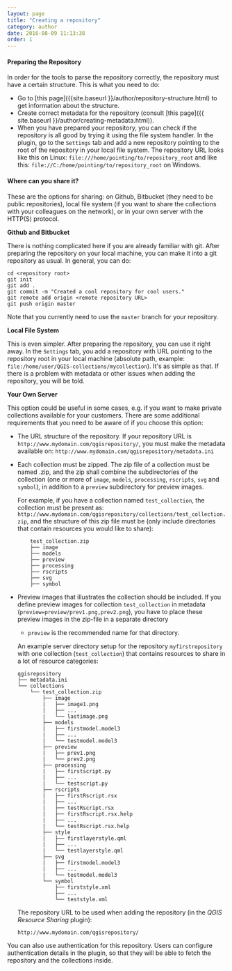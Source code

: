 ```yaml
---
layout: page
title: "Creating a repository"
category: author
date: 2016-08-09 11:13:38
order: 1
---
```

#### Preparing the Repository
In order for the tools to parse the repository correctly, the repository
must have a certain structure. This is what you need to do:
  
  * Go to [this page]({{site.baseurl }}/author/repository-structure.html)
    to get information about the structure.
  * Create correct metadata for the repository (consult
    [this page]({{ site.baseurl }}/author/creating-metadata.html)).
  * When you have prepared your repository, you can check if the repository
    is all good by trying it using the file system handler.
    In the plugin, go to the ```Settings``` tab and add a new repository
    pointing to the root of the repository in your local file system.
    The repository URL looks like this on Linux:
    ```file:///home/pointing/to/repository_root``` and like this:
    ```file://C:/home/pointing/to/repository_root``` on Windows.

#### Where can you  share it?
These are the options for sharing: on Github, Bitbucket (they need to be
public repositories), local file system (if you want to share the
collections with your colleagues on the network), or in your own server
with the HTTP(S) protocol.

**Github and Bitbucket**

There is nothing complicated here if you are already familiar with git.
After preparing the repository on your local machine, you can make it
into a git repository as usual. In general, you can do:

```
cd <repository root>
git init
git add .
git commit -m "Created a cool repository for cool users."
git remote add origin <remote repository URL>
git push origin master
```

Note that you currently need to use the ```master``` branch
for your repository.


**Local File System**

This is even simpler. After preparing the repository, you can use 
it right away. In the ```Settings``` tab, you add a repository with URL 
pointing to the repository root in your local machine (absolute path,
example: `file:/home/user/QGIS-collections/mycollection`).
It's as simple as that.
If there is a problem with metadata or other issues when adding the 
repository, you will be told.


**Your Own Server**

This option could be useful in some cases, e.g. if you want to make private 
collections available for your customers.
There are some additional requirements that you need to be aware of if you
choose this option:

  * The URL structure of the repository. If your repository URL 
    is ```http://www.mydomain.com/qgisrepository/```, you must make the 
    metadata available on:
    ```http://www.mydomain.com/qgisrepository/metadata.ini```
  * Each collection must be zipped.  The zip file of a collection
    must be named <name of collection>.zip, and the zip shall combine
    the subdirectories of the collection (one or more of `image`,
    `models`, `processing`, `rscripts`, `svg` and `symbol`), in
    addition to a `preview` subdirectory for preview images.

    For example, if you have a collection named ```test_collection```,
    the collection must be present as:
    ```http://www.mydomain.com/qgisrepository/collections/test_collection.zip```,
    and the structure of this zip file must be (only include directories
    that contain resources you would like to share):

            test_collection.zip
            ├── image
            ├── models
            ├── preview
            ├── processing
            ├── rscripts
            ├── svg
            ├── symbol
    
  
  * Preview images that illustrates the collection should be included.
    If you define preview images for collection ```test_collection```
    in metadata (```preview=preview/prev1.png,prev2.png```), you have
    to place these preview images in the zip-file in a separate directory
    - `preview` is the recommended name for that directory.
    
    An example server directory setup for the repository
    `myfirstrepository` with one collection (`test_collection`)
    that contains resources to share in a lot of resource categories:

        qgisrepository
        ├── metadata.ini
        └── collections
            └── test_collection.zip
                ├── image
                |   ├── image1.png
                |   ├── ...
                |   └── lastimage.png
                ├── models
                |   ├── firstmodel.model3
                |   ├── ...
                |   └── testmodel.model3
                ├── preview
                |   ├── prev1.png
                |   └── prev2.png
                ├── processing
                |   ├── firstscript.py
                |   ├── ...
                |   └── testscript.py
                ├── rscripts
                |   ├── firstRscript.rsx
                |   ├── ...
                |   ├── testRscript.rsx
                |   ├── firstRscript.rsx.help
                |   ├── ...
                |   └── testRscript.rsx.help
                ├── style
                |   ├── firstlayerstyle.qml
                |   ├── ...
                |   └── testlayerstyle.qml
                ├── svg
                |   ├── firstmodel.model3
                |   ├── ...
                |   └── testmodel.model3
                └── symbol
                    ├── firststyle.xml
                    ├── ...
                    └── teststyle.xml

    The repository URL to be used when adding the repository (in the
    *QGIS Resource Sharing* plugin):
    
        http://www.mydomain.com/qgisrepository/

You can also use authentication for this repository.
Users can configure authentication details in the plugin, so that they
will be able to fetch the repository and the collections inside.
